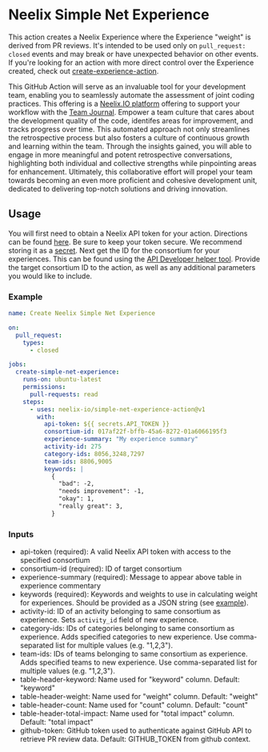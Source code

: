 # Neelix Simple Net Experience

This action creates a Neelix Experience where the Experience "weight" is derived
from PR reviews. It's intended to be used only on `pull_request: closed` events
and may break or have unexpected behavior on other events. If you're looking
for an action with more direct control over the Experience created, check out
[create-experience-action](https://github.com/neelix-io/create-experience-action).

This GitHub Action will serve as an invaluable tool for your development team,
enabling you to seamlessly automate the assessment of joint coding practices.
This offering is a [Neelix.IO platform](https://platform.neelix.io/github-actions) offering to support your
workflow with the [Team Journal](https://team.neelix.io/team-journal). Empower
a team culture that cares about the development quality of the code, identifes
areas for improvement, and tracks progress over time. This automated approach
not only streamlines the retrospective process but also fosters a culture of
continuous growth and learning within the team. Through the insights gained, you
will able to engage in more meaningful and potent retrospective conversations,
highlighting both individual and collective strengths while pinpointing areas
for enhancement. Ultimately, this collaborative effort will propel your team
towards becoming an even more proficient and cohesive development unit,
dedicated to delivering top-notch solutions and driving innovation.

## Usage

You will first need to obtain a Neelix API token for your action. Directions
can be found [here](https://platform.neelix.io/api). Be sure to keep your token
secure. We recommend storing it as a
[secret](https://docs.github.com/en/actions/security-guides/encrypted-secrets).
Next get the ID for the consortium for your experiences. This can be found using
the [API Developer helper tool](https://platform.neelix.io/api-developer-helper).
Provide the target consortium ID to the action, as well as any additional
parameters you would like to include.

### Example

```yaml
name: Create Neelix Simple Net Experience

on:
  pull_request:
    types:
      - closed

jobs:
  create-simple-net-experience:
    runs-on: ubuntu-latest
    permissions:
      pull-requests: read
    steps:
      - uses: neelix-io/simple-net-experience-action@v1
        with:
          api-token: ${{ secrets.API_TOKEN }}
          consortium-id: 017af22f-bffb-45a6-8272-01a6066195f3
          experience-summary: "My experience summary"
          activity-id: 275
          category-ids: 8056,3248,7297
          team-ids: 8806,9005
          keywords: |
            {
              "bad": -2,
              "needs improvement": -1,
              "okay": 1,
              "really great": 3,
            }
```

### Inputs

* api-token (required): A valid Neelix API token with access to the specified
  consortium
* consortium-id (required): ID of target consortium
* experience-summary (required): Message to appear above table in experience
  commentary
* keywords (required): Keywords and weights to use in calculating weight for
  experiences. Should be provided as a JSON string (see [example](#example)).
* activity-id: ID of an activity belonging to same consortium as experience.
  Sets `activity_id` field of new experience.
* category-ids: IDs of categories belonging to same consortium as experience.
  Adds specified categories to new experience. Use comma-separated list for
  multiple values (e.g. "1,2,3").
* team-ids: IDs of teams belonging to same consortium as experience. Adds
  specified teams to new experience. Use comma-separated list for multiple
  values (e.g. "1,2,3"). 
* table-header-keyword: Name used for "keyword" column. Default: "keyword"
* table-header-weight: Name used for "weight" column. Default: "weight"
* table-header-count: Name used for "count" column. Default: "count"
* table-header-total-impact: Name used for "total impact" column. Default:
  "total impact"
* github-token: GitHub token used to authenticate against GitHub API to
  retrieve PR review data. Default: GITHUB_TOKEN from github context.

